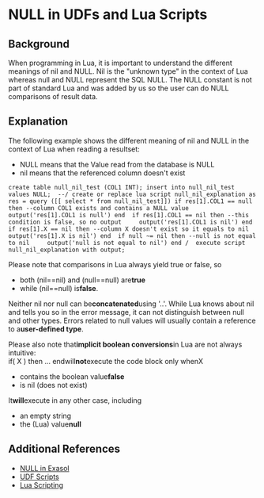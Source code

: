 # NULL in UDFs and Lua Scripts 
## Background

When programming in Lua, it is important to understand the different meanings of nil and NULL. Nil is the "unknown type" in the context of Lua whereas null and NULL represent the SQL NULL. The NULL constant is not part of standard Lua and was added by us so the user can do NULL comparisons of result data.

## Explanation

The following example shows the different meaning of nil and NULL in the context of Lua when reading a resultset:

* NULL means that the Value read from the database is NULL
* nil means that the referenced column doesn't exist


```markup
create table null_nil_test (COL1 INT); insert into null_nil_test values NULL;  --/ create or replace lua script null_nil_explanation as  res = query ([[ select * from null_nil_test]]) if res[1].COL1 == null then --column COL1 exists and contains a NULL value     output('res[1].COL1 is null') end  if res[1].COL1 == nil then --this condition is false, so no output     output('res[1].COL1 is nil') end  if res[1].X == nil then --column X doesn't exist so it equals to nil     output('res[1].X is nil') end  if null ~= nil then --null is not equal to nil     output('null is not equal to nil') end /  execute script null_nil_explanation with output;
```
Please note that comparisons in Lua always yield true or false, so

* both (nil==nil) and (null==null) are**true**
* while (nil==null) is**false**.

Neither nil nor null can be**concatenated**using '..'. While Lua knows about nil and tells you so in the error message, it can not distinguish between null and other types. Errors related to null values will usually contain a reference to a**user-defined type**.

Please also note that**implicit boolean conversions**in Lua are not always intuitive:  
if( X ) then ... endwill**not**execute the code block only whenX

* contains the boolean value**false**
* is nil (does not exist)

It**will**execute in any other case, including

* an empty string
* the (Lua) value**null**

## Additional References

* [NULL in Exasol](https://community.exasol.com/t5/Database-Features/NULL-in-Exasol/ta-p/363)
* [UDF Scripts](https://docs.exasol.com/database_concepts/udf_scripts.htm)
* [Lua Scripting](https://docs.exasol.com/database_concepts/scripting.htm)
